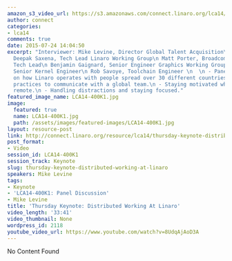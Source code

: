 ```yaml
---
amazon_s3_video_url: https://s3.amazonaws.com/connect.linaro.org/lca14/videos/03-06-Thursday/Thursday+Keynote-+Distributed+Working+At+Linaro.mp4
author: connect
categories:
- lca14
comments: true
date: 2015-07-24 14:04:50
excerpt: "Interviewer: Mike Levine, Director Global Talent Acquisition\n  \n Panel:\n
  Deepak Saxena, Tech Lead Linaro Working Group\n Matt Porter, Broadcom Landing Team
  Tech Lead\n Benjamin Gaignard, Senior Engineer Graphics Working Group\n Linus Walleij,
  Senior Kernel Engineer\n Rob Savoye, Toolchain Engineer \n  \n - Panel discussion
  on how Linaro operates with people spread over 30 different countries \n - Best
  practices to communicate with a global team.\n - Staying motivated while working
  remote.\n - Handling distractions and staying focused."
featured_image_name: LCA14-400K1.jpg
image:
  featured: true
  name: LCA14-400K1.jpg
  path: /assets/images/featured-images/LCA14-400K1.jpg
layout: resource-post
link: http://connect.linaro.org/resource/lca14/thursday-keynote-distributed-working-at-linaro/
post_format:
- Video
session_id: LCA14-400K1
session_track: Keynote
slug: thursday-keynote-distributed-working-at-linaro
speakers: Mike Levine
tags:
- Keynote
- 'LCA14-400K1: Panel Discussion'
- Mike Levine
title: 'Thursday Keynote: Distributed Working At Linaro'
video_length: '33:41'
video_thumbnail: None
wordpress_id: 2118
youtube_video_url: https://www.youtube.com/watch?v=8UdqAjAoD3A
---
```


No Content Found